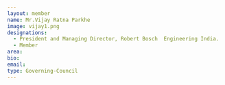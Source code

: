 ```yaml
---
layout: member
name: Mr.Vijay Ratna Parkhe
image: vijay1.png
designations: 
  - President and Managing Director, Robert Bosch  Engineering India.
  - Member
area:
bio:
email:
type: Governing-Council
---
```

